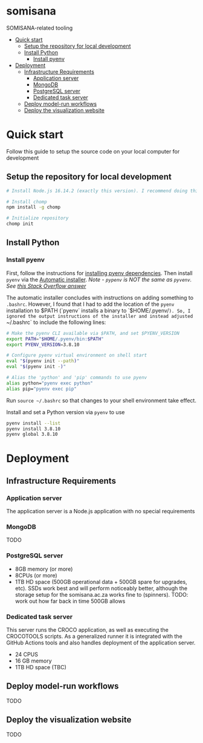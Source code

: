 # somisana

SOMISANA-related tooling

<!-- START doctoc generated TOC please keep comment here to allow auto update -->
<!-- DON'T EDIT THIS SECTION, INSTEAD RE-RUN doctoc TO UPDATE -->

- [Quick start](#quick-start)
  - [Setup the repository for local development](#setup-the-repository-for-local-development)
  - [Install Python](#install-python)
    - [Install pyenv](#install-pyenv)
- [Deployment](#deployment)
  - [Infrastructure Requirements](#infrastructure-requirements)
    - [Application server](#application-server)
    - [MongoDB](#mongodb)
    - [PostgreSQL server](#postgresql-server)
    - [Dedicated task server](#dedicated-task-server)
  - [Deploy model-run workflows](#deploy-model-run-workflows)
  - [Deploy the visualization website](#deploy-the-visualization-website)

<!-- END doctoc generated TOC please keep comment here to allow auto update -->

# Quick start

Follow this guide to setup the source code on your local computer for development

## Setup the repository for local development

```sh
# Install Node.js 16.14.2 (exactly this version). I recommend doing this via nvm (https://github.com/nvm-sh/nvm)

# Install chomp
npm install -g chomp

# Initialize repository
chomp init
```

## Install Python

### Install pyenv
First, follow the instructions for [installing pyenv dependencies](https://github.com/pyenv/pyenv#installation). Then install `pyenv` via the [Automatic installer](https://github.com/pyenv/pyenv#automatic-installer). *Note - `pypenv` is NOT the same as `pyvenv`. See [this Stack Overflow answer](https://stackoverflow.com/a/41573588/3114742)*

The automatic installer concludes with instructions on adding something to `.bashrc`. However, I found that I had to add the location of the `pyenv` installation to $PATH (`pyenv` installs a binary to `$HOME/.pyenv/`). So, I ignored the output instructions of the installer and instead adjusted `~/.bashrc` to include the following lines:

```sh
# Make the pyenv CLI available via $PATH, and set $PYENV_VERSION
export PATH="$HOME/.pyenv/bin:$PATH"
export PYENV_VERSION=3.8.10

# Configure pyenv virtual environment on shell start
eval "$(pyenv init --path)"
eval "$(pyenv init -)"

# Alias the 'python' and 'pip' commands to use pyenv
alias python="pyenv exec python"
alias pip="pyenv exec pip"
```

Run `source ~/.bashrc` so that changes to your shell environment take effect.

Install and set a Python version via `pyenv` to use

```sh
pyenv install --list
pyenv install 3.8.10
pyenv global 3.8.10
```

# Deployment

## Infrastructure Requirements

### Application server
The application server is a Node.js application with no special requirements
### MongoDB
TODO
### PostgreSQL server
- 8GB memory (or more)
- 8CPUs (or more)
- 1TB HD space (500GB operational data + 500GB spare for upgrades, etc). SSDs work best and will perform noticeably better, although the storage setup for the somisana.ac.za works fine to (spinners). TODO: work out how far back in time 500GB allows

### Dedicated task server
This server runs the CROCO application, as well as executing the CROCOTOOLS scripts. As a generalized runner it is integrated with the GitHub Actions tools and also handles deployment of the application server.

- 24 CPUS
- 16 GB memory
- 1TB HD space (TBC)



## Deploy model-run workflows
TODO
## Deploy the visualization website
TODO
